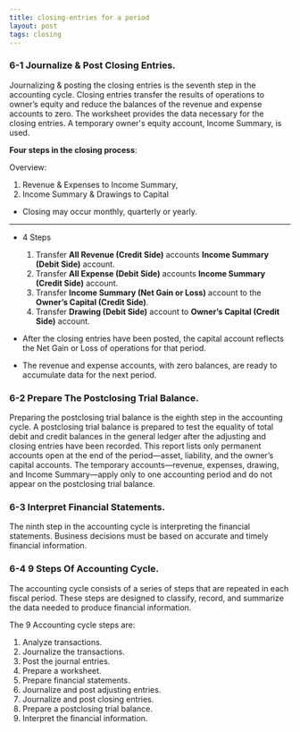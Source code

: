 ```yaml
---
title: closing-entries for a period
layout: post
tags: closing
---
```


### 6-1 Journalize & Post Closing Entries.

Journalizing & posting the closing entries is the seventh step in the accounting cycle. Closing entries transfer the results of operations to owner’s equity and reduce the balances of the revenue and expense accounts to zero. The worksheet provides the data necessary for the closing entries. A temporary owner's equity account, Income Summary, is used. 

**Four steps in the closing process**:


Overview:   
1. Revenue & Expenses to Income Summary,   
2. Income Summary & Drawings to Capital  
- Closing may occur monthly, quarterly or yearly.   

---

- 4 Steps   
    1. Transfer **All Revenue (Credit Side)** accounts **Income Summary (Debit Side)** account.  
    2. Transfer **All Expense (Debit Side)** accounts **Income Summary (Credit Side)** account.  
    3. Transfer **Income Summary (Net Gain or Loss)** account to the **Owner’s Capital (Credit Side)**.  
    4. Transfer **Drawing (Debit Side)** account to **Owner’s Capital (Credit Side)** account.  

- After the closing entries have been posted, the capital account reflects the Net Gain or Loss of operations for that period. 

- The revenue and expense accounts, with zero balances, are ready to accumulate data for the next period.

### 6-2 Prepare The Postclosing Trial Balance.

Preparing the postclosing trial balance is the eighth step in the accounting cycle. A postclosing trial balance is prepared to test the equality of total debit and credit balances in the general ledger after the adjusting and closing entries have been recorded. This report lists only permanent accounts open at the end of the period—asset, liability, and the owner’s capital accounts. The temporary accounts—revenue, expenses, drawing, and Income Summary—apply only to one accounting period and do not appear on the postclosing trial balance.

### 6-3 Interpret Financial Statements.

The ninth step in the accounting cycle is interpreting the financial statements. Business decisions must be based on accurate and timely financial information.

### 6-4 9 Steps Of Accounting Cycle.

The accounting cycle consists of a series of steps that are repeated in each fiscal period. These steps are designed to classify, record, and summarize the data needed to produce financial information.

The 9 Accounting cycle steps are:

1. Analyze transactions.
2. Journalize the transactions.
3. Post the journal entries.
4. Prepare a worksheet.
5. Prepare financial statements.
6. Journalize and post adjusting entries.
7. Journalize and post closing entries.
8. Prepare a postclosing trial balance.
9. Interpret the financial information.

